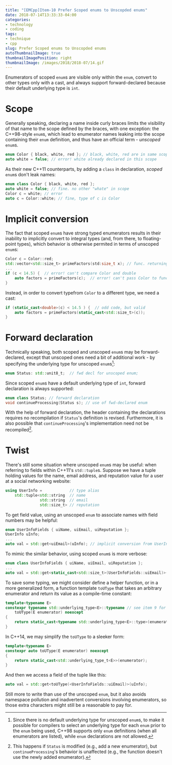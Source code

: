 ```yaml
---
title: "[EMCpp]Item-10 Prefer Scoped enums to Unscopded enums"
date: 2018-07-14T13:33:33-04:00
categories:
- technology
- coding
tags:
- technique
- cpp
slug: Prefer Scoped enums to Unscopded enums
autoThumbnailImage: true
thumbnailImagePosition: right
thumbnailImage: /images/2018/2018-07/14.gif
---
```


Enumerators of scoped `enum`s are visible only within the `enum`, convert to other types only with a cast, and always support forward-declared because their default underlying type is `int`.
<!--more-->
<!-- toc -->

# Scope

Generally speaking, declaring a name inside curly braces limits the visibility of that name to the scope defined by the braces, with one exception: the C++98-style `enum`s, which lead to enumerator names leaking into the scope containing their `enum` definition, and thus have an official term - _unscoped_ `enum`s.

```cpp
enum Color { black, white, red }; // black, white, red are in same scope as Color
auto white = false; // error! white already declared in this scope
```

As their new C++11 counterparts, by adding a `class` in declaration, _scoped_ `enum`s don't leak names:

```cpp
enum class Color { black, white, red };
auto white = false; // fine. no other "whate" in scope
Color c = white; // error
auto c = Color::white; // fine, type of c is Color
```

# Implicit conversion

The fact that scoped `enum`s have strong typed enumerators results in their inability to implicitly convert to integral types (and, from there, to floating-point types), which behavior is otherwise permited in terms of unscoped `enum`s:

```cpp
Color c = Color::red;
std::vector<std::size_t> primeFactors(std:size_t x); // func. returning prime factors of x
...
if (c < 14.5) {  // error! can't compare Color and double
    auto factors = primeFactors(c);  // error! can't pass Color to function expecting std::size_t
}
```

Instead, in order to convert typefrom `Color` to a different type, we need a cast:

```cpp
if (static_cast<double>(c) < 14.5 ) {  // odd code, but valid
    auto factors = primeFactors(static_cast<std::size_t>(c));
}
```

# Forward declaration

Technically speaking, both scoped and unscoped `enum`s may be forward-declared, except that unscoped ones need a bit of additional work - by specifying the underlying type for unscoped `enum`s[^1]:

```cpp
enum Status: std::unit8_t;  // fwd decl for unscoped enum;
```

Since scoped `enum`s have a default underlying type of `int`, forward declaration is always supported:

```cpp
enum class Status; // forward declaration
void continueProcessing(Status s); // use of fwd-declared enum
```

With the help of forward declaration, the header containing the declarations requires no recompilation if `Status`'s definition is revised. Furthermore, it is also possible that `continueProcessing`'s implementation need not be recompiled[^2].

# Twist

There's still some situation where unscoped `enum`s may be useful: when referring to fields within C++11's `std::tuple`s. Suppose we have a tuple holding values for the name, email address, and reputation value for a user at a social networking website:

```cpp
using UserInfo =            // type alias
    std::tuple<std::string  // name
               std::string  // email
               std::size_t> // reputation
```

To get field value, using an unscoped `enum` to associate names with field numbers may be helpful:

```cpp
enum UserInfoFields { uiName, uiEmail, uiReputation };
UserInfo uInfo;
...
auto val = std::get<uiEmail>(uInfo); // implicit conversion from UserInfoFields to std::size_t
```

To mimic the similar behavior, using scoped `enum`s is more verbose:

```cpp
enum class UserInfoFields { uiName, uiEmail, uiReputation };
...
auto val = std::get<static_cast<std::size_t>(UserInfoFields::uiEmail)>(uInfo);
```

To save some typing, we might consider define a helper function, or in a more generalized form, a function template `toUType` that takes an arbitrary enumerator and return its value as a compile-time constant:

```cpp
template<typename E>
constexpr typename std::underlying_type<E>::typename // see item 9 for info on type traits
    toUType(E enumerator) noexcept
{
    return static_cast<typename std::underlying_type<E>::type>(enumerator);
}
```

In C++14, we may simplify the `toUType` to a sleeker form:

```cpp
template<typename E>
constexpr auto toUType(E enumerator) noexcept
{
    return static_cast<std::underlying_type_t<E>>(enumerator);
}
```

And then we access a field of the tuple like this:

```cpp
auto val = std::get<toUType(<UserInfoFields::uiEmail)>(uInfo);
```

Still more to write than use of the unscoped `enum`, but it also avoids namespace pollution and inadvertent conversions involving enumerators, so those extra characters might still be a reasonable to pay for.

[^1]: Since there is no default underlying type for unscoped `enum`s, to make it possible for compilers to select an underlying type for each `enum` prior to the `enum` being used, C++98 supports only `enum` definitions (when all enumerators are listed), while `enum` declarations are not allowed.
[^2]: This happens if `Status` is modified (e.g., add a new enumerator), but `continueProcessing`'s behavior is unaffected (e.g., the function doesn't use the newly added enumerator).
